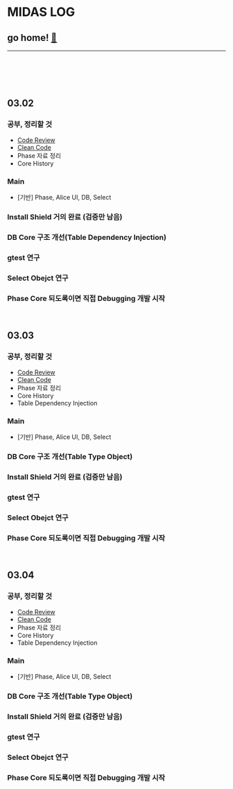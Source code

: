 # MIDAS LOG

## go home! [:house_with_garden:](https://github.com/wnsgml972/midas_log)

---

<br/><br/>

<br/>

## 03.02

### 공부, 정리할 것
* [Code Review](/contents/BasicEducation/CodeReview.md)
* [Clean Code](/contents/BasicEducation/CleanCode.md)
* Phase 자료 정리
* Core History

### Main
* [기반] Phase, Alice UI, DB, Select

### Install Shield 거의 완료 (검증만 남음)
### DB Core 구조 개선(Table Dependency Injection)
### gtest 연구
### Select Obejct 연구
### Phase Core 되도록이면 직접 Debugging 개발 시작




<br/>

## 03.03

### 공부, 정리할 것
* [Code Review](/contents/BasicEducation/CodeReview.md)
* [Clean Code](/contents/BasicEducation/CleanCode.md)
* Phase 자료 정리
* Core History
* Table Dependency Injection

### Main
* [기반] Phase, Alice UI, DB, Select

### DB Core 구조 개선(Table Type Object)
### Install Shield 거의 완료 (검증만 남음)
### gtest 연구
### Select Obejct 연구
### Phase Core 되도록이면 직접 Debugging 개발 시작





<br/>

## 03.04

### 공부, 정리할 것
* [Code Review](/contents/BasicEducation/CodeReview.md)
* [Clean Code](/contents/BasicEducation/CleanCode.md)
* Phase 자료 정리
* Core History
* Table Dependency Injection

### Main
* [기반] Phase, Alice UI, DB, Select

### DB Core 구조 개선(Table Type Object)
### Install Shield 거의 완료 (검증만 남음)
### gtest 연구
### Select Obejct 연구
### Phase Core 되도록이면 직접 Debugging 개발 시작

